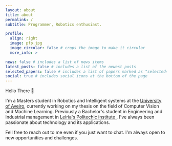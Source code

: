 ```yaml
---
layout: about
title: about
permalink: /
subtitle: Programmer, Robotics enthusiast. 

profile:
  align: right
  image: pfp.jpg
  image_circular: false # crops the image to make it circular
  more_info: >

news: false # includes a list of news items
latest_posts: false # includes a list of the newest posts
selected_papers: false # includes a list of papers marked as "selected={true}"
social: true # includes social icons at the bottom of the page
---
```


Hello There 👋

I'm a Masters student in Robotics and Intelligent systems at the [University of Aveiro](https://www.ua.pt/pt/curso/467), currently working on my thesis on the field of Computer Vision and Machine Learning. 
Previously a Bachelor's student in Engineering and Industrial management in [Leiria's Politechic institute ](https://www.ipleiria.pt/en/course/undergraduate-in-industrial-engineering-and-management/), I've always been passionate about technology and its applications. 

Fell free to reach out to me even if you just want to chat. I'm always open to new opportunities and challenges.

<!-- 
From programming, robotics, photography and biking, I try to experiment with a lot of things, and I'm always looking for new challenges and opportunities.







Write your biography here. Tell the world about yourself. Link to your favorite [subreddit](http://reddit.com). You can put a picture in, too. The code is already in, just name your picture `prof_pic.jpg` and put it in the `img/` folder.

Put your address / P.O. box / other info right below your picture. You can also disable any of these elements by editing `profile` property of the YAML header of your `_pages/about.md`. Edit `_bibliography/papers.bib` and Jekyll will render your [publications page](/al-folio/publications/) automatically.

Link to your social media connections, too. This theme is set up to use [Font Awesome icons](https://fontawesome.com/) and [Academicons](https://jpswalsh.github.io/academicons/), like the ones below. Add your Facebook, Twitter, LinkedIn, Google Scholar, or just disable all of them. -->
